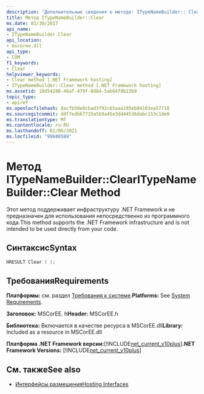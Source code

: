 ```yaml
---
description: 'Дополнительные сведения о методе: ITypeNameBuilder:: Clear'
title: Метод ITypeNameBuilder::Clear
ms.date: 03/30/2017
api_name:
- ITypeNameBuilder.Clear
api_location:
- mscoree.dll
api_type:
- COM
f1_keywords:
- Clear
helpviewer_keywords:
- Clear method [.NET Framework hosting]
- ITypeNameBuilder::Clear method [.NET Framework hosting]
ms.assetid: 18d54280-46af-479f-8d84-5ab64f8b23b9
topic_type:
- apiref
ms.openlocfilehash: 8acfb50e0cbad3f92c65aaa195eb84103ea57718
ms.sourcegitcommit: ddf7edb67715a5b9a45e3dd44536dabc153c1de0
ms.translationtype: MT
ms.contentlocale: ru-RU
ms.lasthandoff: 02/06/2021
ms.locfileid: "99680589"
---
```

# <a name="itypenamebuilderclear-method"></a><span data-ttu-id="69a47-103">Метод ITypeNameBuilder::Clear</span><span class="sxs-lookup"><span data-stu-id="69a47-103">ITypeNameBuilder::Clear Method</span></span>

<span data-ttu-id="69a47-104">Этот метод поддерживает инфраструктуру .NET Framework и не предназначен для использования непосредственно из программного кода.</span><span class="sxs-lookup"><span data-stu-id="69a47-104">This method supports the .NET Framework infrastructure and is not intended to be used directly from your code.</span></span>  
  
## <a name="syntax"></a><span data-ttu-id="69a47-105">Синтаксис</span><span class="sxs-lookup"><span data-stu-id="69a47-105">Syntax</span></span>  
  
```cpp  
HRESULT Clear ( );  
```  
  
## <a name="requirements"></a><span data-ttu-id="69a47-106">Требования</span><span class="sxs-lookup"><span data-stu-id="69a47-106">Requirements</span></span>  

 <span data-ttu-id="69a47-107">**Платформы:** см. раздел [Требования к системе](../../get-started/system-requirements.md).</span><span class="sxs-lookup"><span data-stu-id="69a47-107">**Platforms:** See [System Requirements](../../get-started/system-requirements.md).</span></span>  
  
 <span data-ttu-id="69a47-108">**Заголовок:** MSCorEE. h</span><span class="sxs-lookup"><span data-stu-id="69a47-108">**Header:** MSCorEE.h</span></span>  
  
 <span data-ttu-id="69a47-109">**Библиотека:** Включается в качестве ресурса в MSCorEE.dll</span><span class="sxs-lookup"><span data-stu-id="69a47-109">**Library:** Included as a resource in MSCorEE.dll</span></span>  
  
 <span data-ttu-id="69a47-110">**Платформа .NET Framework версии:**[!INCLUDE[net_current_v10plus](../../../../includes/net-current-v10plus-md.md)]</span><span class="sxs-lookup"><span data-stu-id="69a47-110">**.NET Framework Versions:** [!INCLUDE[net_current_v10plus](../../../../includes/net-current-v10plus-md.md)]</span></span>  
  
## <a name="see-also"></a><span data-ttu-id="69a47-111">См. также</span><span class="sxs-lookup"><span data-stu-id="69a47-111">See also</span></span>

- [<span data-ttu-id="69a47-112">Интерфейсы размещения</span><span class="sxs-lookup"><span data-stu-id="69a47-112">Hosting Interfaces</span></span>](hosting-interfaces.md)
